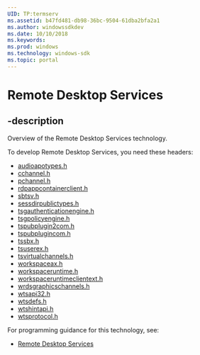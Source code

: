 ```yaml
---
UID: TP:termserv
ms.assetid: b47fd481-db98-36bc-9504-61dba2bfa2a1
ms.author: windowssdkdev
ms.date: 10/10/2018
ms.keywords: 
ms.prod: windows
ms.technology: windows-sdk
ms.topic: portal
---
```


# Remote Desktop Services

## -description

Overview of the Remote Desktop Services technology.

To develop Remote Desktop Services, you need these headers:

 * [audioapotypes.h](../audioapotypes/index.md)
 * [cchannel.h](../cchannel/index.md)
 * [pchannel.h](../pchannel/index.md)
 * [rdpappcontainerclient.h](../rdpappcontainerclient/index.md)
 * [sbtsv.h](../sbtsv/index.md)
 * [sessdirpublictypes.h](../sessdirpublictypes/index.md)
 * [tsgauthenticationengine.h](../tsgauthenticationengine/index.md)
 * [tsgpolicyengine.h](../tsgpolicyengine/index.md)
 * [tspubplugin2com.h](../tspubplugin2com/index.md)
 * [tspubplugincom.h](../tspubplugincom/index.md)
 * [tssbx.h](../tssbx/index.md)
 * [tsuserex.h](../tsuserex/index.md)
 * [tsvirtualchannels.h](../tsvirtualchannels/index.md)
 * [workspaceax.h](../workspaceax/index.md)
 * [workspaceruntime.h](../workspaceruntime/index.md)
 * [workspaceruntimeclientext.h](../workspaceruntimeclientext/index.md)
 * [wrdsgraphicschannels.h](../wrdsgraphicschannels/index.md)
 * [wtsapi32.h](../wtsapi32/index.md)
 * [wtsdefs.h](../wtsdefs/index.md)
 * [wtshintapi.h](../wtshintapi/index.md)
 * [wtsprotocol.h](../wtsprotocol/index.md)

For programming guidance for this technology, see:
* [Remote Desktop Services](/windows/desktop/termserv)

